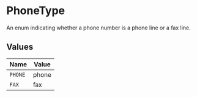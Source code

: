 # PhoneType

An enum indicating whether a phone number is a phone line or a fax line.


## Values

| Name    | Value   |
| ------- | ------- |
| `PHONE` | phone   |
| `FAX`   | fax     |